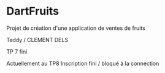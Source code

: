 # DartFruits
Projet de création d'une application de ventes de fruits

Teddy / CLEMENT DELS 

TP 7 fini 

Actuellement au TP8 Inscription fini / bloqué à la connection
